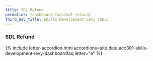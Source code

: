 ```yaml
---
title: SDL Refund
permalink: /dashboard-faqs/sdl-refund/
third_nav_title: Skills Development Levy (SDL)
---
```


### SDL Refund

{% include letter-accordion.html accordions=site.data.acc301-skills-development-levy-dashboardfaq letter="e" %}